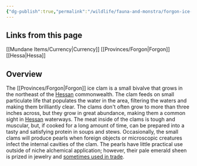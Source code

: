 ```yaml
---
{"dg-publish":true,"permalink":"/wildlife/fauna-and-monstra/forgon-ice-clam/"}
---
```


## Links from this page
[[Mundane Items/Currency\|Currency]]
[[Provinces/Forgon\|Forgon]]
[[Hessa\|Hessa]]
## Overview
The [[Provinces/Forgon\|Forgon]] ice clam is a small bivalve that grows in the northeast of the [Hessan](Hessa) commonwealth. The clam feeds on small particulate life that populates the water in the area, filtering the waters and making them brilliantly clear. The clams don't often grow to more than three inches across, but they grow in great abundance, making them a common sight in [Hessan](Hessa) waterways. The meat inside of the clams is tough and muscular, but, if cooked for a long amount of time, can be prepared into a tasty and satisfying protein in soups and stews. Occasionally, the small clams will produce pearls when foreign objects or microscopic creatures infect the internal cavities of the clam. The pearls have little practical use outside of niche alchemical application; however, their pale emerald sheen is prized in jewelry and [sometimes used in trade](Currency). 